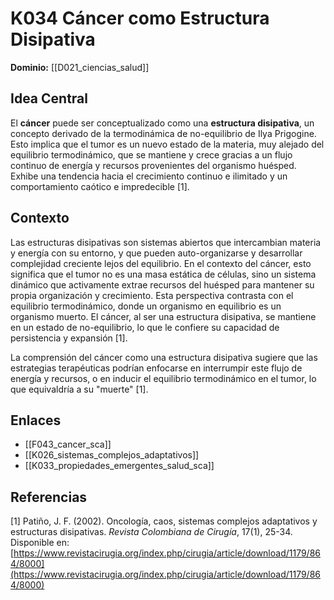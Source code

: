 # K034 Cáncer como Estructura Disipativa

**Dominio:** [[D021_ciencias_salud]]

## Idea Central

El **cáncer** puede ser conceptualizado como una **estructura disipativa**, un concepto derivado de la termodinámica de no-equilibrio de Ilya Prigogine. Esto implica que el tumor es un nuevo estado de la materia, muy alejado del equilibrio termodinámico, que se mantiene y crece gracias a un flujo continuo de energía y recursos provenientes del organismo huésped. Exhibe una tendencia hacia el crecimiento continuo e ilimitado y un comportamiento caótico e impredecible [1].

## Contexto

Las estructuras disipativas son sistemas abiertos que intercambian materia y energía con su entorno, y que pueden auto-organizarse y desarrollar complejidad creciente lejos del equilibrio. En el contexto del cáncer, esto significa que el tumor no es una masa estática de células, sino un sistema dinámico que activamente extrae recursos del huésped para mantener su propia organización y crecimiento. Esta perspectiva contrasta con el equilibrio termodinámico, donde un organismo en equilibrio es un organismo muerto. El cáncer, al ser una estructura disipativa, se mantiene en un estado de no-equilibrio, lo que le confiere su capacidad de persistencia y expansión [1].

La comprensión del cáncer como una estructura disipativa sugiere que las estrategias terapéuticas podrían enfocarse en interrumpir este flujo de energía y recursos, o en inducir el equilibrio termodinámico en el tumor, lo que equivaldría a su "muerte" [1].

## Enlaces

*   [[F043_cancer_sca]]
*   [[K026_sistemas_complejos_adaptativos]]
*   [[K033_propiedades_emergentes_salud_sca]]

## Referencias

[1] Patiño, J. F. (2002). Oncología, caos, sistemas complejos adaptativos y estructuras disipativas. *Revista Colombiana de Cirugía*, 17(1), 25-34. Disponible en: [https://www.revistacirugia.org/index.php/cirugia/article/download/1179/864/8000](https://www.revistacirugia.org/index.php/cirugia/article/download/1179/864/8000)

